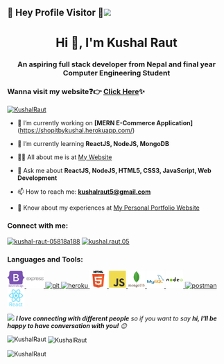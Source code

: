 ## :rainbow: Hey Profile Visitor :eyes:<img src="https://raw.githubusercontent.com/iampavangandhi/iampavangandhi/master/gifs/Hi.gif" width="30px">

<h1 align="center">Hi 👋, I'm Kushal Raut</h1>
<h3 align="center">An aspiring full stack developer from Nepal and final year Computer Engineering Student</h3>

### Wanna visit my website:question::point_right: [Click Here](https://kushal-raut-portfolio.netlify.app/):sparkles:


<!-- <p align="left"> <img src="https://komarev.com/ghpvc/?username=KushalRaut&label=Profile%20views&color=0e75b6&style=flat" alt="KushalRaut" /> </p> -->

<p align="left"> <a href="https://github.com/ryo-ma/github-profile-trophy"><img src="https://github-profile-trophy.vercel.app/?username=KushalRaut" alt="KushalRaut" /></a> </p>

- 🔭 I’m currently working on **[MERN E-Commerce Application]**(https://shopitbykushal.herokuapp.com/)

- 🌱 I’m currently learning **ReactJS, NodeJS, MongoDB**
- 👨‍💻 All about me is at [My Website](https://kushal-raut-portfolio.netlify.app/)

- 💬 Ask me about **ReactJS, NodeJS, HTML5, CSS3, JavaScript, Web Development**

- 📫 How to reach me: **kushalraut5@gmail.com**

- 📄 Know about my experiences at [My Personal Portfolio Website](https://kushal-raut-portfolio.netlify.app/)

<h3 align="left">Connect with me:</h3>
<p align="left">
<a href="https://www.linkedin.com/in/kushal-raut-60b8931b8/" target="blank"><img align="center" src="https://raw.githubusercontent.com/rahuldkjain/github-profile-readme-generator/master/src/images/icons/Social/linked-in-alt.svg" alt="kushal-raut-05818a188" height="30" width="40" /></a>
<a href="https://www.facebook.com/catalankushal" target="blank"><img align="center" src="https://raw.githubusercontent.com/rahuldkjain/github-profile-readme-generator/master/src/images/icons/Social/facebook.svg" alt="kushal.raut.05" height="30" width="40" /></a>


<h3 align="left">Languages and Tools:</h3>
<p align="left"> <a href="https://getbootstrap.com" target="_blank"> <img src="https://raw.githubusercontent.com/devicons/devicon/master/icons/bootstrap/bootstrap-plain-wordmark.svg" alt="bootstrap" width="40" height="40"/> </a> <a href="https://expressjs.com" target="_blank"> <img src="https://raw.githubusercontent.com/devicons/devicon/master/icons/express/express-original-wordmark.svg" alt="express" width="40" height="40"/> </a>  <a href="https://git-scm.com/" target="_blank"> <img src="https://www.vectorlogo.zone/logos/git-scm/git-scm-icon.svg" alt="git" width="40" height="40"/> </a> <a href="https://heroku.com" target="_blank"> <img src="https://www.vectorlogo.zone/logos/heroku/heroku-icon.svg" alt="heroku" width="40" height="40"/> </a> <a href="https://www.w3.org/html/" target="_blank"> <img src="https://raw.githubusercontent.com/devicons/devicon/master/icons/html5/html5-original-wordmark.svg" alt="html5" width="40" height="40"/> </a> <a href="https://developer.mozilla.org/en-US/docs/Web/JavaScript" target="_blank"> <img src="https://raw.githubusercontent.com/devicons/devicon/master/icons/javascript/javascript-original.svg" alt="javascript" width="40" height="40"/> </a> <a href="https://www.mongodb.com/" target="_blank"> <img src="https://raw.githubusercontent.com/devicons/devicon/master/icons/mongodb/mongodb-original-wordmark.svg" alt="mongodb" width="40" height="40"/> </a> <a href="https://www.mysql.com/" target="_blank"> <img src="https://raw.githubusercontent.com/devicons/devicon/master/icons/mysql/mysql-original-wordmark.svg" alt="mysql" width="40" height="40"/> </a> <a href="https://nodejs.org" target="_blank"> <img src="https://raw.githubusercontent.com/devicons/devicon/master/icons/nodejs/nodejs-original-wordmark.svg" alt="nodejs" width="40" height="40"/> </a> <a href="https://postman.com" target="_blank"> <img src="https://www.vectorlogo.zone/logos/getpostman/getpostman-icon.svg" alt="postman" width="40" height="40"/> </a> <a href="https://reactjs.org/" target="_blank"> <img src="https://raw.githubusercontent.com/devicons/devicon/master/icons/react/react-original-wordmark.svg" alt="react" width="40" height="40"/> </a> 


<img src="https://media.giphy.com/media/LnQjpWaON8nhr21vNW/giphy.gif" width="60"> <em><b>I love connecting with different people</b> so if you want to say <b>hi, I'll be happy to have conversation with you!</b> 😊</em>


<p><img align="left" src="https://github-readme-stats.vercel.app/api/top-langs?username=KushalRaut&show_icons=true&locale=en&layout=compact" alt="KushalRaut" /></p>

<p>&nbsp;<img align="center" src="https://github-readme-stats.vercel.app/api?username=KushalRaut&show_icons=true&locale=en" alt="KushalRaut" /></p>

<p><img align="center" src="https://github-readme-streak-stats.herokuapp.com/?user=KushalRaut&" alt="KushalRaut" /></p>
